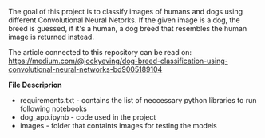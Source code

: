 The goal of this project is to classify images of humans and dogs using different Convolutional Neural Netorks. If the given image is a dog, the breed is guessed, 
if it's a human, a dog breed that resembles the human image is returned instead.

The article connected to this repository can be read on: https://medium.com/@jockyeving/dog-breed-classification-using-convolutional-neural-networks-bd9005189104

**File Descriprion**
 - requirements.txt - contains the list of neccessary python libraries to run following notebooks
 - dog_app.ipynb - code used in the project
 - images - folder that containts images for testing the models
